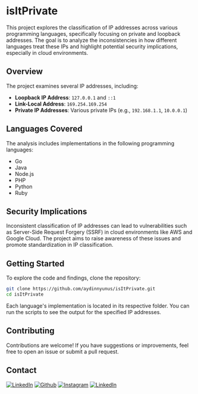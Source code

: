 # isItPrivate

This project explores the classification of IP addresses across various programming languages, specifically focusing on private and loopback addresses. The goal is to analyze the inconsistencies in how different languages treat these IPs and highlight potential security implications, especially in cloud environments.

## Overview

The project examines several IP addresses, including:

- **Loopback IP Address**: `127.0.0.1` and `::1`
- **Link-Local Address**: `169.254.169.254`
- **Private IP Addresses**: Various private IPs (e.g., `192.168.1.1`, `10.0.0.1`)

## Languages Covered

The analysis includes implementations in the following programming languages:

- Go
- Java
- Node.js
- PHP
- Python
- Ruby

## Security Implications

Inconsistent classification of IP addresses can lead to vulnerabilities such as Server-Side Request Forgery (SSRF) in cloud environments like AWS and Google Cloud. The project aims to raise awareness of these issues and promote standardization in IP classification.

## Getting Started

To explore the code and findings, clone the repository:

```bash
git clone https://github.com/aydinnyunus/isItPrivate.git
cd isItPrivate
```

Each language's implementation is located in its respective folder. You can run the scripts to see the output for the specified IP addresses.

## Contributing

Contributions are welcome! If you have suggestions or improvements, feel free to open an issue or submit a pull request.

## Contact

[<img target="_blank" src="https://img.icons8.com/bubbles/100/000000/linkedin.png" title="LinkedIn">](https://linkedin.com/in/yunus-ayd%C4%B1n-b9b01a18a/) [<img target="_blank" src="https://img.icons8.com/bubbles/100/000000/github.png" title="Github">](https://github.com/aydinnyunus/WhatsappBOT) [<img target="_blank" src="https://img.icons8.com/bubbles/100/000000/instagram-new.png" title="Instagram">](https://instagram.com/aydinyunus_/) [<img target="_blank" src="https://img.icons8.com/bubbles/100/000000/twitter-squared.png" title="LinkedIn">](https://twitter.com/aydinnyunuss)
